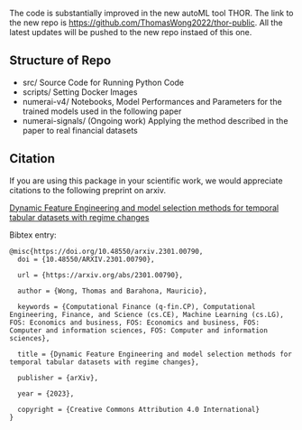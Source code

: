 The code is substantially improved in the new autoML tool THOR. The link to the new repo is https://github.com/ThomasWong2022/thor-public. All the latest updates will be pushed to the new repo instaed of this one. 


## Structure of Repo 

  - src/ Source Code for Running Python Code 
  - scripts/ Setting Docker Images 
  - numerai-v4/ Notebooks, Model Performances and Parameters for the trained models used in the following paper
  - numerai-signals/ (Ongoing work) Applying the method described in the paper to real financial datasets 



## Citation
If you are using this package in your scientific work, we would appreciate citations to the following preprint on arxiv.

[Dynamic Feature Engineering and model selection methods for temporal tabular datasets with regime changes](https://arxiv.org/abs/2301.00790 )

Bibtex entry:
```
@misc{https://doi.org/10.48550/arxiv.2301.00790,
  doi = {10.48550/ARXIV.2301.00790},
  
  url = {https://arxiv.org/abs/2301.00790},
  
  author = {Wong, Thomas and Barahona, Mauricio},
  
  keywords = {Computational Finance (q-fin.CP), Computational Engineering, Finance, and Science (cs.CE), Machine Learning (cs.LG), FOS: Economics and business, FOS: Economics and business, FOS: Computer and information sciences, FOS: Computer and information sciences},
  
  title = {Dynamic Feature Engineering and model selection methods for temporal tabular datasets with regime changes},
  
  publisher = {arXiv},
  
  year = {2023},
  
  copyright = {Creative Commons Attribution 4.0 International}
}
```










